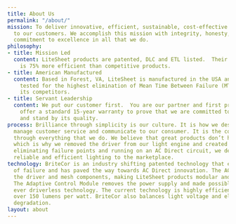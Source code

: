```yaml
---
title: About Us
permalink: "/about/"
mission: To deliver innovative, efficient, sustainable, cost-effective lighting solutions
  to our customers. We accomplish this mission with integrity, honesty, respect and
  commitment to excellence in all that we do.
philosophy:
- title: Mission Led
  content: LiteSheet products are patented, DLC and ETL listed.  Their patented technology
    is 75% more efficient than competitive products.
- title: American Manufactured
  content: Based in Forest, VA, LiteSheet is manufactured in the USA and has been
    tested for the highest elimination of Mean Time Between Failure (MTBF) against
    its competitors.
- title: Servant Leadership
  content: We put our customer first.  You are our partner and first priority.  We
    offer a standard 15-year warranty to prove that we are committed to our products
    and stand by its quality.
process: Brilliance through simplicity is our culture. It is how we design our products,
  manage customer service and communicate to our consumer. It is the common thread
  through everything that we do. We believe that great products don’t have to be complicated,
  which is why we removed the driver from our light engine and created BriteCor. By
  eliminating failure points and running on an AC Direct circuit, we delivered more
  reliable and efficient lighting to the marketplace.
technology: BriteCor is an industry shifting patented technology that eliminates points
  of failure and has paved the way towards AC Direct innovation. The AC current powers
  the driver and mesh components, making LiteSheet products modular and scalable.
  The Adaptive Control Module removes the power supply and made possible the first
  ever driverless technology. The current technology is highly efficient and produces
  over 150 lumens per watt. BriteCor also balances light voltage and eliminates expected
  degradation.
layout: about
---
```


